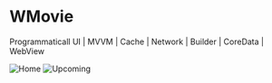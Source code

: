 # WMovie
Programmaticall UI | MVVM | Cache | Network | Builder | CoreData | WebView

![Home](https://user-images.githubusercontent.com/108945278/193844000-e53c660c-69bf-423b-94ae-f291b63fc3f3.png) ![Upcoming](https://user-images.githubusercontent.com/108945278/193844062-22bfc407-5d28-4239-b13f-658ea6ec0b16.png)
